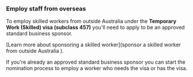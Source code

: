 ### Employ staff from overseas

To employ skilled workers from outside Australia under the **Temporary Work (Skilled) visa (subclass 457)** you'll need to apply to be an approved standard business sponsor. 

[Learn more about sponsoring a skilled worker](sponsor a skilled worker from outside Australia ).

If you're already an approved standard business sponsor you can start the nomination process to employ a worker who needs the visa or has the visa.

